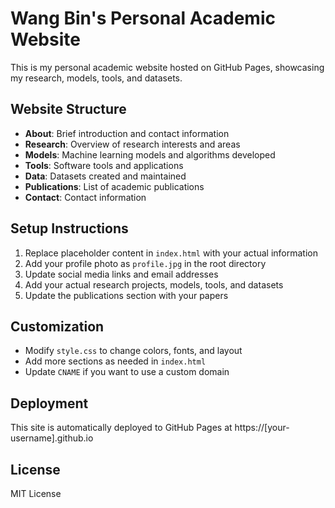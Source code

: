 # Wang Bin's Personal Academic Website

This is my personal academic website hosted on GitHub Pages, showcasing my research, models, tools, and datasets.

## Website Structure

- **About**: Brief introduction and contact information
- **Research**: Overview of research interests and areas
- **Models**: Machine learning models and algorithms developed
- **Tools**: Software tools and applications
- **Data**: Datasets created and maintained
- **Publications**: List of academic publications
- **Contact**: Contact information

## Setup Instructions

1. Replace placeholder content in `index.html` with your actual information
2. Add your profile photo as `profile.jpg` in the root directory
3. Update social media links and email addresses
4. Add your actual research projects, models, tools, and datasets
5. Update the publications section with your papers

## Customization

- Modify `style.css` to change colors, fonts, and layout
- Add more sections as needed in `index.html`
- Update `CNAME` if you want to use a custom domain

## Deployment

This site is automatically deployed to GitHub Pages at https://[your-username].github.io

## License

MIT License
